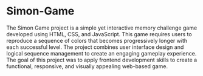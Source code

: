 # Simon-Game
The Simon Game project is a simple yet interactive memory challenge game developed using HTML, CSS, and JavaScript. This game requires users to reproduce a sequence of colors that becomes progressively longer with each successful level. The project combines user interface design and logical sequence management to create an engaging gameplay experience. The goal of this project was to apply frontend development skills to create a functional, responsive, and visually appealing web-based game.
